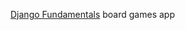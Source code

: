 [Django Fundamentals](http://pluralsight.com/training/Courses/TableOfContents/django-fundamentals) board games app

